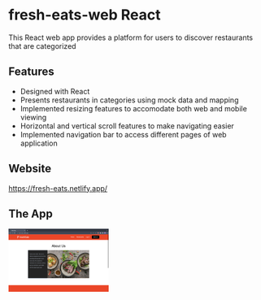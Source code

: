 # fresh-eats-web React

This React web app provides a platform for users to discover restaurants that are categorized

## Features

- Designed with React
- Presents restaurants in categories using mock data and mapping
- Implemented resizing features to accomodate both web and mobile viewing
- Horizontal and vertical scroll features to make navigating easier
- Implemented navigation bar to access different pages of web application

## Website
https://fresh-eats.netlify.app/

## The App

<p float="left">
<img src="https://github.com/kevin-truong7/fresh-eats-web/blob/main/src/images/few_home.png" width="197" />
<img src="" width="197" />
</p>
